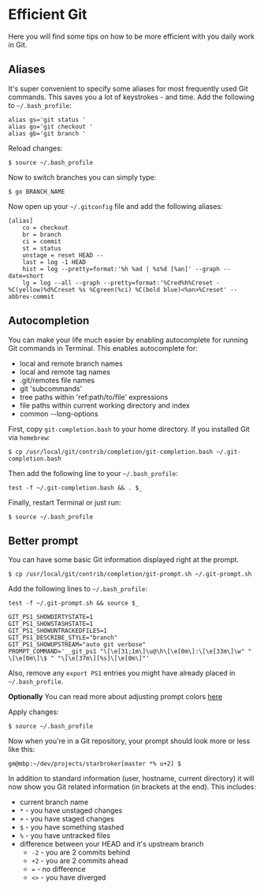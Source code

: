 # Efficient Git

Here you will find some tips on how to be more efficient with you daily work in Git.

## Aliases

It's super convenient to specify some aliases for most frequently used Git commands. This saves you a lot of keystrokes - and time. Add the following to `~/.bash_profile`:

```
alias gs='git status '
alias go='git checkout '
alias gb='git branch '
```

Reload changes:

```
$ source ~/.bash_profile
```

Now to switch branches you can simply type:

```
$ go BRANCH_NAME
```

Now open up your `~/.gitconfig` file and add the following aliases:

```
[alias]
    co = checkout
    br = branch
    ci = commit
    st = status
    unstage = reset HEAD --
    last = log -1 HEAD
    hist = log --pretty=format:'%h %ad | %s%d [%an]' --graph --date=short
    lg = log --all --graph --pretty=format:'%Cred%h%Creset -%C(yellow)%d%Creset %s %Cgreen(%ci) %C(bold blue)<%an>%Creset' --abbrev-commit
```

## Autocompletion

You can make your life much easier by enabling autocomplete for running Git commands in Terminal. This enables autocomplete for:

* local and remote branch names
* local and remote tag names
* .git/remotes file names
* git 'subcommands'
* tree paths within 'ref:path/to/file' expressions
* file paths within current working directory and index
* common --long-options

First, copy `git-completion.bash` to your home directory. If you installed Git via `homebrew`:

```
$ cp /usr/local/git/contrib/completion/git-completion.bash ~/.git-completion.bash
```

Then add the following line to your `~/.bash_profile`:

```
test -f ~/.git-completion.bash && . $_
```

Finally, restart Terminal or just run:

```
$ source ~/.bash_profile
```


## Better prompt

You can have some basic Git information displayed right at the prompt.

```
$ cp /usr/local/git/contrib/completion/git-prompt.sh ~/.git-prompt.sh

```

Add the following lines to `~/.bash_profile`:

```
test -f ~/.git-prompt.sh && source $_

GIT_PS1_SHOWDIRTYSTATE=1
GIT_PS1_SHOWSTASHSTATE=1
GIT_PS1_SHOWUNTRACKEDFILES=1
GIT_PS1_DESCRIBE_STYLE="branch"
GIT_PS1_SHOWUPSTREAM="auto git verbose"
PROMPT_COMMAND='__git_ps1 "\[\e[31;1m\]\u@\h\[\e[0m\]:\[\e[33m\]\w" " \[\e[0m\]\$ " "\[\e[37m\][%s]\[\e[0m\]"'
```

Also, remove any `export PS1` entries you might have already placed in `~/.bash_profile`.

**Optionally** You can read more about adjusting prompt colors [here](https://wiki.archlinux.org/index.php/Color_Bash_Prompt)

Apply changes:

```
$ source ~/.bash_profile
```

Now when you're in a Git repository, your prompt should look more or less like this:

```
gm@mbp:~/dev/projects/starbroker[master *% u+2] $ 
```

In addition to standard information (user, hostname, current directory) it will now show you Git related information (in brackets at the end). This includes:

* current branch name
* `*` - you have unstaged changes
* `+` - you have staged changes
* `$` - you have something stashed
* `%` - you have untracked files
* difference between your HEAD and it's upstream branch
  * `-2` - you are 2 commits behind
  * `+2` - you are 2 commits ahead
  * `=` - no difference
  * `<>` - you have diverged
